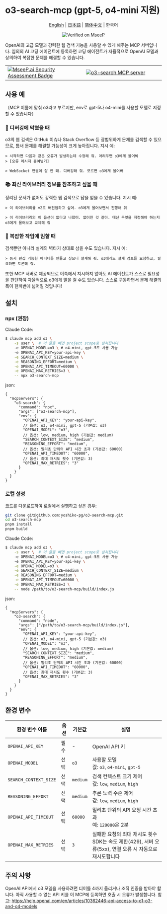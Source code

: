 # o3-search-mcp (gpt-5, o4-mini 지원)

<div align="center">
  <p><a href="./README.md">English</a> | <a href="./README.ja.md">日本語</a> | <a href="./README.zh.md">简体中文</a> | 한국어</p>

[![Verified on MseeP](https://mseep.ai/badge.svg)](https://mseep.ai/app/810f04ea-e685-4840-ae20-6a70deb7407a)

</div>


OpenAI의 고급 모델과 강력한 웹 검색 기능을 사용할 수 있게 해주는 MCP 서버입니다.
임의의 AI 코딩 에이전트에 등록하면 코딩 에이전트가 자율적으로 OpenAI 모델과 상의하여 복잡한 문제를 해결할 수 있습니다.

<table>
	<tr>
		<td width="50%">
			<a href="https://mseep.ai/app/yoshiko-pg-o3-search-mcp">
<img src="https://mseep.net/pr/yoshiko-pg-o3-search-mcp-badge.png" alt="MseeP.ai Security Assessment Badge" />
</a>
		</td>
		<td width="50%">
			<a href="https://glama.ai/mcp/servers/@yoshiko-pg/o3-search-mcp">
  <img src="https://glama.ai/mcp/servers/@yoshiko-pg/o3-search-mcp/badge" alt="o3-search MCP server" />
</a>
		</td>
	</tr>
</table>

## 사용 예

（MCP 이름에 맞춰 o3라고 부르지만, env로 gpt-5나 o4-mini를 사용할 모델로 지정할 수 있습니다）

### 🐛 디버깅에 막혔을 때

o3의 웹 검색은 GitHub 이슈나 Stack Overflow 등 광범위하게 문제를 검색할 수 있으므로, 틈새 문제를 해결할 가능성이 크게 높아집니다. 지시 예:

```
> 시작하면 다음과 같은 오류가 발생하는데 수정해 줘. 어려우면 o3에게 물어봐
> [오류 메시지 붙여넣기]
```
```
> WebSocket 연결이 잘 안 돼. 디버깅해 줘. 모르면 o3에게 물어봐
```

### 📚 최신 라이브러리 정보를 참조하고 싶을 때

정리된 문서가 없어도 강력한 웹 검색으로 답을 얻을 수 있습니다. 지시 예:

```
> 이 라이브러리를 v2로 버전업하고 싶어. o3에게 물어보면서 진행해 줘
```

```
> 이 라이브러리의 이 옵션이 없다고 나왔어. 없어진 것 같아. 대신 무엇을 지정해야 하는지 o3에게 물어보고 교체해 줘
```

### 🧩 복잡한 작업에 임할 때

검색뿐만 아니라 설계의 벽타기 상대로 삼을 수도 있습니다. 지시 예:

```
> 동시 편집 가능한 에디터를 만들고 싶으니 설계해 줘. o3에게도 설계 검토를 요청하고, 필요하면 토론해 줘.
```

또한 MCP 서버로 제공되므로 이쪽에서 지시하지 않아도 AI 에이전트가 스스로 필요성을 판단하여 자율적으로 o3에게 말을 걸 수도 있습니다. 스스로 구동하면서 문제 해결의 폭이 한꺼번에 넓어질 것입니다!

## 설치

### npx (권장)

Claude Code:

```sh
$ claude mcp add o3 \
	-s user \  # 이 줄을 빼면 project scope로 설치됩니다
	-e OPENAI_MODEL=o3 \ # o4-mini, gpt-5도 사용 가능
	-e OPENAI_API_KEY=your-api-key \
	-e SEARCH_CONTEXT_SIZE=medium \
	-e REASONING_EFFORT=medium \
	-e OPENAI_API_TIMEOUT=60000 \
	-e OPENAI_MAX_RETRIES=3 \
	-- npx o3-search-mcp
```

json:

```jsonc
{
  "mcpServers": {
    "o3-search": {
      "command": "npx",
      "args": ["o3-search-mcp"],
      "env": {
        "OPENAI_API_KEY": "your-api-key",
        // 옵션: o3, o4-mini, gpt-5 (기본값: o3)
        "OPENAI_MODEL": "o3",
        // 옵션: low, medium, high (기본값: medium)
        "SEARCH_CONTEXT_SIZE": "medium",
        "REASONING_EFFORT": "medium",
        // 옵션: 밀리초 단위의 API 시간 초과 (기본값: 60000)
        "OPENAI_API_TIMEOUT": "60000",
        // 옵션: 최대 재시도 횟수 (기본값: 3)
        "OPENAI_MAX_RETRIES": "3"
      }
    }
  }
}
```

### 로컬 설정

코드를 다운로드하여 로컬에서 실행하고 싶은 경우:

```bash
git clone git@github.com:yoshiko-pg/o3-search-mcp.git
cd o3-search-mcp
pnpm install
pnpm build
```

Claude Code:

```sh
$ claude mcp add o3 \
	-s user \  # 이 줄을 빼면 project scope로 설치됩니다
	-e OPENAI_MODEL=o3 \ # o4-mini, gpt-5도 사용 가능
	-e OPENAI_API_KEY=your-api-key \
	-e OPENAI_MODEL=o3 \
	-e SEARCH_CONTEXT_SIZE=medium \
	-e REASONING_EFFORT=medium \
	-e OPENAI_API_TIMEOUT=60000 \
	-e OPENAI_MAX_RETRIES=3 \
	-- node /path/to/o3-search-mcp/build/index.js
```

json:

```jsonc
{
  "mcpServers": {
    "o3-search": {
      "command": "node",
      "args": ["/path/to/o3-search-mcp/build/index.js"],
      "env": {
        "OPENAI_API_KEY": "your-api-key",
        // 옵션: o3, o4-mini, gpt-5 (기본값: o3)
        "OPENAI_MODEL": "o3",
        // 옵션: low, medium, high (기본값: medium)
        "SEARCH_CONTEXT_SIZE": "medium",
        "REASONING_EFFORT": "medium",
        // 옵션: 밀리초 단위의 API 시간 초과 (기본값: 60000)
        "OPENAI_API_TIMEOUT": "60000",
        // 옵션: 최대 재시도 횟수 (기본값: 3)
        "OPENAI_MAX_RETRIES": "3"
      }
    }
  }
}
```

## 환경 변수

| 환경 변수 이름 | 옵션 | 기본값 | 설명 |
| --- | --- | --- | --- |
| `OPENAI_API_KEY` | 필수 | - | OpenAI API 키 |
| `OPENAI_MODEL` | 선택 | `o3` | 사용할 모델<br>값: `o3`, `o4-mini`, `gpt-5` |
| `SEARCH_CONTEXT_SIZE` | 선택 | `medium` | 검색 컨텍스트 크기 제어<br>값: `low`, `medium`, `high` |
| `REASONING_EFFORT` | 선택 | `medium` | 추론 노력 수준 제어<br>값: `low`, `medium`, `high` |
| `OPENAI_API_TIMEOUT` | 선택 | `60000` | 밀리초 단위의 API 요청 시간 초과<br>예: `120000`은 2분 |
| `OPENAI_MAX_RETRIES` | 선택 | `3` | 실패한 요청의 최대 재시도 횟수<br>SDK는 속도 제한(429), 서버 오류(5xx), 연결 오류 시 자동으로 재시도합니다 |

## 주의 사항

OpenAI API에서 o3 모델을 사용하려면 티어를 4까지 올리거나 조직 인증을 받아야 합니다.
아직 사용할 수 없는 API 키를 이 MCP에 등록하면 호출 시 오류가 발생합니다.
참고: https://help.openai.com/en/articles/10362446-api-access-to-o1-o3-and-o4-models